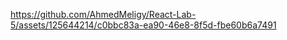 



https://github.com/AhmedMeligy/React-Lab-5/assets/125644214/c0bbc83a-ea90-46e8-8f5d-fbe60b6a7491

